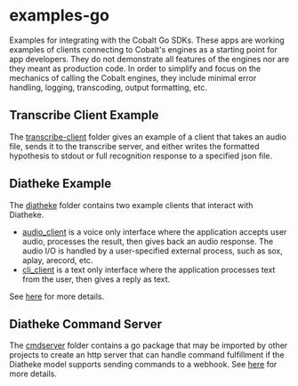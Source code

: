 # examples-go
Examples for integrating with the Cobalt Go SDKs.  These apps are working examples of clients connecting to Cobalt's engines as a starting point for app developers.  They do not demonstrate all features of the engines nor are they meant as production code. In order to simplify and focus on the mechanics of calling the Cobalt engines, they include minimal error handling, logging, transcoding, output formatting, etc.

## Transcribe Client Example
The [transcribe-client](./transcribe/transcribe-client/) folder gives an example of a client that takes an audio file, sends it to the transcribe server, and either writes the formatted hypothesis to stdout or full recognition response to a specified json file.

## Diatheke Example
The [diatheke](./diatheke) folder contains two example clients that interact with Diatheke.
* [audio_client](./diatheke/cmd/audio_client) is a voice only interface where the application accepts user audio, processes the result, then gives back an audio response. The audio I/O is handled by a user-specified external process, such as sox, aplay, arecord, etc.
* [cli_client](./diatheke/cmd/cli_client) is a text only interface where the application processes text from the user, then gives a reply as text.

See [here](./diatheke/README.md) for more details.

## Diatheke Command Server
The [cmdserver](./cmdserver) folder contains a go package that may be imported by other
projects to create an http server that can handle command fulfillment if the Diatheke
model supports sending commands to a webhook. See [here](./cmdserver/README.md) for
more details.

